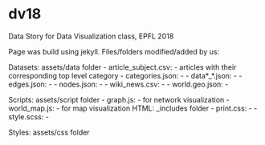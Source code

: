 # dv18
Data Story for Data Visualization class, EPFL 2018



Page was build using jekyll.
Files/folders modified/added by us:

Datasets: assets/data folder
          -   article_subject.csv:      - articles with their corresponding top level category
          -   categories.json:          -
          -   data*\_*.json:            -
          -   edges.json:               -
          -   nodes.json:               -
          -   wiki\_news.csv:           -
          -   world.geo.json:           -
          
Scripts:  assets/script folder
          -    graph.js:                - for network visualization
          -    world_map.js:            - for map visualization
HTML:     \_includes folder
          -   print.css:                - 
          -   style.scss:               -

Styles:   assets/css folder
